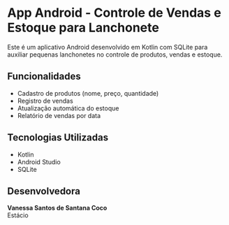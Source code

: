 # App Android - Controle de Vendas e Estoque para Lanchonete

Este é um aplicativo Android desenvolvido em Kotlin com SQLite para auxiliar pequenas lanchonetes no controle de produtos, vendas e estoque.

## Funcionalidades
- Cadastro de produtos (nome, preço, quantidade)
- Registro de vendas
- Atualização automática do estoque
- Relatório de vendas por data

## Tecnologias Utilizadas
- Kotlin
- Android Studio
- SQLite

## Desenvolvedora
**Vanessa Santos de Santana Coco**  
Estácio
